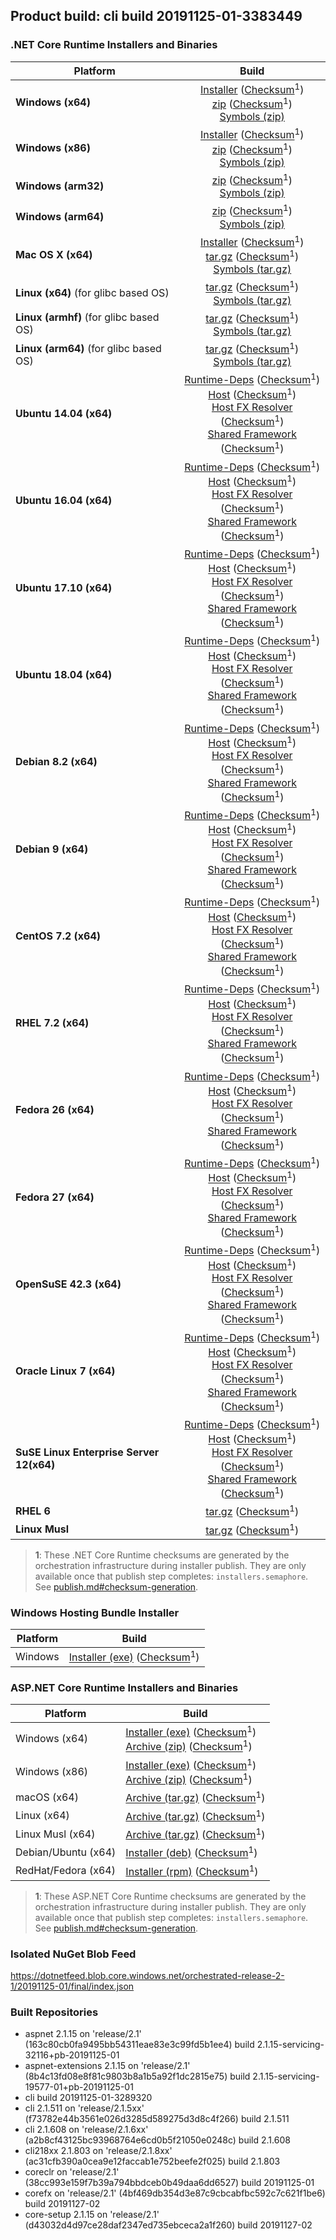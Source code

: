 ## Product build: cli build 20191125-01-3383449

### .NET Core Runtime Installers and Binaries

| Platform | Build |
|---------|:----------:|
| **Windows (x64)**                         | [Installer][win-x64-installer] ([Checksum][win-x64-installer-checksum]<sup>1</sup>)<br>[zip][win-x64-zip]   ([Checksum][win-x64-zip-checksum]<sup>1</sup>)<br>[Symbols (zip)][win-x64-symbols-zip]   |
| **Windows (x86)**                         | [Installer][win-x86-installer] ([Checksum][win-x86-installer-checksum]<sup>1</sup>)<br>[zip][win-x86-zip]   ([Checksum][win-x86-zip-checksum]<sup>1</sup>)<br>[Symbols (zip)][win-x86-symbols-zip]   |
| **Windows (arm32)**                       |                                                                                        [zip][win-arm-zip]   ([Checksum][win-arm-zip-checksum]<sup>1</sup>)<br>[Symbols (zip)][win-arm-symbols-zip]   |
| **Windows (arm64)**                       |                                                                                        [zip][win-arm64-zip] ([Checksum][win-arm64-zip-checksum]<sup>1</sup>)<br>[Symbols (zip)][win-arm64-symbols-zip] |
| **Mac OS X (x64)**                        | [Installer][osx-installer] ([Checksum][osx-installer-checksum]<sup>1</sup>)<br>[tar.gz][osx-targz]          ([Checksum][osx-targz-checksum]<sup>1</sup>)<br>[Symbols (tar.gz)][osx-symbols-targz]       |
| **Linux (x64)** (for glibc based OS)      |                                                                                        [tar.gz][linux-x64-targz] ([Checksum][linux-x64-targz-checksum]<sup>1</sup>)<br>[Symbols (tar.gz)][linux-x64-symbols-targz] |
| **Linux (armhf)** (for glibc based OS)    |                                                                                        [tar.gz][linux-arm-targz] ([Checksum][linux-arm-targz-checksum]<sup>1</sup>)<br>[Symbols (tar.gz)][linux-arm-symbols-targz] |
| **Linux (arm64)** (for glibc based OS)    |                                                                                        [tar.gz][linux-arm64-targz] ([Checksum][linux-arm64-targz-checksum]<sup>1</sup>)<br>[Symbols (tar.gz)][linux-arm64-symbols-targz] |
| **Ubuntu 14.04 (x64)**                    | [Runtime-Deps][ubuntu-14.04-runtime-deps] ([Checksum][ubuntu-14.04-runtime-deps-checksum]<sup>1</sup>)<br>[Host][deb-package-host] ([Checksum][deb-package-host-checksum]<sup>1</sup>)<br>[Host FX Resolver][deb-package-hostfxr] ([Checksum][deb-package-hostfxr-checksum]<sup>1</sup>)<br>[Shared Framework][deb-package-sharedfx] ([Checksum][deb-package-sharedfx-checksum]<sup>1</sup>)<br> |
| **Ubuntu 16.04 (x64)**                    | [Runtime-Deps][ubuntu-16.04-runtime-deps] ([Checksum][ubuntu-16.04-runtime-deps-checksum]<sup>1</sup>)<br>[Host][deb-package-host] ([Checksum][deb-package-host-checksum]<sup>1</sup>)<br>[Host FX Resolver][deb-package-hostfxr] ([Checksum][deb-package-hostfxr-checksum]<sup>1</sup>)<br>[Shared Framework][deb-package-sharedfx] ([Checksum][deb-package-sharedfx-checksum]<sup>1</sup>)<br> |
| **Ubuntu 17.10 (x64)**                    | [Runtime-Deps][ubuntu-17.10-runtime-deps] ([Checksum][ubuntu-17.10-runtime-deps-checksum]<sup>1</sup>)<br>[Host][deb-package-host] ([Checksum][deb-package-host-checksum]<sup>1</sup>)<br>[Host FX Resolver][deb-package-hostfxr] ([Checksum][deb-package-hostfxr-checksum]<sup>1</sup>)<br>[Shared Framework][deb-package-sharedfx] ([Checksum][deb-package-sharedfx-checksum]<sup>1</sup>)<br> |
| **Ubuntu 18.04 (x64)**                    | [Runtime-Deps][ubuntu-18.04-runtime-deps] ([Checksum][ubuntu-18.04-runtime-deps-checksum]<sup>1</sup>)<br>[Host][deb-package-host] ([Checksum][deb-package-host-checksum]<sup>1</sup>)<br>[Host FX Resolver][deb-package-hostfxr] ([Checksum][deb-package-hostfxr-checksum]<sup>1</sup>)<br>[Shared Framework][deb-package-sharedfx] ([Checksum][deb-package-sharedfx-checksum]<sup>1</sup>)<br> |
| **Debian 8.2 (x64)**                      | [Runtime-Deps][debian-8.2-runtime-deps]   ([Checksum][debian-8.2-runtime-deps-checksum]<sup>1</sup>)<br>[Host][deb-package-host] ([Checksum][deb-package-host-checksum]<sup>1</sup>)<br>[Host FX Resolver][deb-package-hostfxr] ([Checksum][deb-package-hostfxr-checksum]<sup>1</sup>)<br>[Shared Framework][deb-package-sharedfx] ([Checksum][deb-package-sharedfx-checksum]<sup>1</sup>)<br> |
| **Debian 9 (x64)**                        | [Runtime-Deps][debian-9-runtime-deps]     ([Checksum][debian-9-runtime-deps-checksum]<sup>1</sup>)<br>[Host][deb-package-host] ([Checksum][deb-package-host-checksum]<sup>1</sup>)<br>[Host FX Resolver][deb-package-hostfxr] ([Checksum][deb-package-hostfxr-checksum]<sup>1</sup>)<br>[Shared Framework][deb-package-sharedfx] ([Checksum][deb-package-sharedfx-checksum]<sup>1</sup>)<br> |
| **CentOS 7.2 (x64)**                      | [Runtime-Deps][centos-7-runtime-deps]      ([Checksum][centos-7-runtime-deps-checksum]<sup>1</sup>)<br>[Host][rpm-package-host] ([Checksum][rpm-package-host-checksum]<sup>1</sup>)<br>[Host FX Resolver][rpm-package-hostfxr]       ([Checksum][rpm-package-hostfxr-checksum]<sup>1</sup>)<br>[Shared Framework][rpm-package-sharedfx]       ([Checksum][rpm-package-sharedfx-checksum]<sup>1</sup>)<br> |
| **RHEL 7.2 (x64)**                        | [Runtime-Deps][rhel-7-runtime-deps]        ([Checksum][rhel-7-runtime-deps-checksum]<sup>1</sup>)<br>[Host][rpm-package-host] ([Checksum][rpm-package-host-checksum]<sup>1</sup>)<br>[Host FX Resolver][rpm-package-hostfxr]       ([Checksum][rpm-package-hostfxr-checksum]<sup>1</sup>)<br>[Shared Framework][rpm-package-sharedfx]       ([Checksum][rpm-package-sharedfx-checksum]<sup>1</sup>)<br> |
| **Fedora 26 (x64)**                       | [Runtime-Deps][fedora-26-runtime-deps]     ([Checksum][fedora-26-runtime-deps-checksum]<sup>1</sup>)<br>[Host][rpm-package-host] ([Checksum][rpm-package-host-checksum]<sup>1</sup>)<br>[Host FX Resolver][rpm-package-hostfxr]       ([Checksum][rpm-package-hostfxr-checksum]<sup>1</sup>)<br>[Shared Framework][rpm-package-sharedfx]       ([Checksum][rpm-package-sharedfx-checksum]<sup>1</sup>)<br> |
| **Fedora 27 (x64)**                       | [Runtime-Deps][fedora-27-runtime-deps]     ([Checksum][fedora-27-runtime-deps-checksum]<sup>1</sup>)<br>[Host][rpm-package-host] ([Checksum][rpm-package-host-checksum]<sup>1</sup>)<br>[Host FX Resolver][rpm-package-hostfxr]       ([Checksum][rpm-package-hostfxr-checksum]<sup>1</sup>)<br>[Shared Framework][rpm-package-sharedfx]       ([Checksum][rpm-package-sharedfx-checksum]<sup>1</sup>)<br> |
| **OpenSuSE 42.3 (x64)**                   | [Runtime-Deps][opensuse-42-runtime-deps]  ([Checksum][opensuse-42-runtime-deps-checksum]<sup>1</sup>)<br>[Host][rpm-package-host] ([Checksum][rpm-package-host-checksum]<sup>1</sup>)<br>[Host FX Resolver][rpm-package-hostfxr]       ([Checksum][rpm-package-hostfxr-checksum]<sup>1</sup>)<br>[Shared Framework][rpm-package-sharedfx]       ([Checksum][rpm-package-sharedfx-checksum]<sup>1</sup>)<br> |
| **Oracle Linux 7 (x64)**                  | [Runtime-Deps][oraclelinux-7-runtime-deps] ([Checksum][oraclelinux-7-runtime-deps-checksum]<sup>1</sup>)<br>[Host][rpm-package-host] ([Checksum][rpm-package-host-checksum]<sup>1</sup>)<br>[Host FX Resolver][rpm-package-hostfxr]       ([Checksum][rpm-package-hostfxr-checksum]<sup>1</sup>)<br>[Shared Framework][rpm-package-sharedfx]       ([Checksum][rpm-package-sharedfx-checksum]<sup>1</sup>)<br> |
| **SuSE Linux Enterprise Server 12(x64)**  | [Runtime-Deps][sles-12-runtime-deps] ([Checksum][sles-12-runtime-deps-checksum]<sup>1</sup>)<br>[Host][rpm-package-host] ([Checksum][rpm-package-host-checksum]<sup>1</sup>)<br>[Host FX Resolver][rpm-package-hostfxr]       ([Checksum][rpm-package-hostfxr-checksum]<sup>1</sup>)<br>[Shared Framework][rpm-package-sharedfx]       ([Checksum][rpm-package-sharedfx-checksum]<sup>1</sup>)<br> |
| **RHEL 6**                                |                                                                                        [tar.gz][rhel-6-targz]                    ([Checksum][rhel-6-targz-checksum]<sup>1</sup>)|
| **Linux Musl**                            |                                                                                        [tar.gz][musl-x64-targz]                ([Checksum][musl-x64-targz-checksum]<sup>1</sup>)|

[win-x64-installer]: https://dotnetfeed.blob.core.windows.net/orchestrated-release-2-1/20191125-01/final/assets/Runtime/2.1.15/dotnet-runtime-2.1.15-win-x64.exe
[win-x64-installer-checksum]: https://dotnetclichecksums.blob.core.windows.net/dotnet/Runtime/2.1.15/dotnet-runtime-2.1.15-win-x64.exe.sha512
[win-x64-zip]: https://dotnetfeed.blob.core.windows.net/orchestrated-release-2-1/20191125-01/final/assets/Runtime/2.1.15/dotnet-runtime-2.1.15-win-x64.zip
[win-x64-zip-checksum]: https://dotnetclichecksums.blob.core.windows.net/dotnet/Runtime/2.1.15/dotnet-runtime-2.1.15-win-x64.zip.sha512
[win-x64-symbols-zip]: https://dotnetfeed.blob.core.windows.net/orchestrated-release-2-1/20191125-01/final/assets/Runtime/2.1.15/dotnet-runtime-symbols-2.1.15-win-x64.zip

[win-x86-installer]: https://dotnetfeed.blob.core.windows.net/orchestrated-release-2-1/20191125-01/final/assets/Runtime/2.1.15/dotnet-runtime-2.1.15-win-x86.exe
[win-x86-installer-checksum]: https://dotnetclichecksums.blob.core.windows.net/dotnet/Runtime/2.1.15/dotnet-runtime-2.1.15-win-x86.exe.sha512
[win-x86-zip]: https://dotnetfeed.blob.core.windows.net/orchestrated-release-2-1/20191125-01/final/assets/Runtime/2.1.15/dotnet-runtime-2.1.15-win-x86.zip
[win-x86-zip-checksum]: https://dotnetclichecksums.blob.core.windows.net/dotnet/Runtime/2.1.15/dotnet-runtime-2.1.15-win-x86.zip.sha512
[win-x86-symbols-zip]: https://dotnetfeed.blob.core.windows.net/orchestrated-release-2-1/20191125-01/final/assets/Runtime/2.1.15/dotnet-runtime-symbols-2.1.15-win-x86.zip

[win-arm-zip]: https://dotnetfeed.blob.core.windows.net/orchestrated-release-2-1/20191125-01/final/assets/Runtime/2.1.15/dotnet-runtime-2.1.15-win-arm.zip
[win-arm-zip-checksum]: https://dotnetclichecksums.blob.core.windows.net/dotnet/Runtime/2.1.15/dotnet-runtime-2.1.15-win-arm.zip.sha512
[win-arm-symbols-zip]: https://dotnetfeed.blob.core.windows.net/orchestrated-release-2-1/20191125-01/final/assets/Runtime/2.1.15/dotnet-runtime-symbols-2.1.15-win-arm.zip

[win-arm64-zip]: https://dotnetfeed.blob.core.windows.net/orchestrated-release-2-1/20191125-01/final/assets/Runtime/2.1.15/dotnet-runtime-2.1.15-win-arm64.zip
[win-arm64-zip-checksum]: https://dotnetclichecksums.blob.core.windows.net/dotnet/Runtime/2.1.15/dotnet-runtime-2.1.15-win-arm64.zip.sha512
[win-arm64-symbols-zip]: https://dotnetfeed.blob.core.windows.net/orchestrated-release-2-1/20191125-01/final/assets/Runtime/2.1.15/dotnet-runtime-symbols-2.1.15-win-arm64.zip

[osx-installer]: https://dotnetfeed.blob.core.windows.net/orchestrated-release-2-1/20191125-01/final/assets/Runtime/2.1.15/dotnet-runtime-2.1.15-osx-x64.pkg
[osx-installer-checksum]: https://dotnetclichecksums.blob.core.windows.net/dotnet/Runtime/2.1.15/dotnet-runtime-2.1.15-osx-x64.pkg.sha512
[osx-targz]: https://dotnetfeed.blob.core.windows.net/orchestrated-release-2-1/20191125-01/final/assets/Runtime/2.1.15/dotnet-runtime-2.1.15-osx-x64.tar.gz
[osx-targz-checksum]: https://dotnetclichecksums.blob.core.windows.net/dotnet/Runtime/2.1.15/dotnet-runtime-2.1.15-osx-x64.tar.gz.sha512
[osx-symbols-targz]: https://dotnetfeed.blob.core.windows.net/orchestrated-release-2-1/20191125-01/final/assets/Runtime/2.1.15/dotnet-runtime-symbols-2.1.15-osx-x64.tar.gz

[linux-x64-targz]: https://dotnetfeed.blob.core.windows.net/orchestrated-release-2-1/20191125-01/final/assets/Runtime/2.1.15/dotnet-runtime-2.1.15-linux-x64.tar.gz
[linux-x64-targz-checksum]: https://dotnetclichecksums.blob.core.windows.net/dotnet/Runtime/2.1.15/dotnet-runtime-2.1.15-linux-x64.tar.gz.sha512
[linux-x64-symbols-targz]: https://dotnetfeed.blob.core.windows.net/orchestrated-release-2-1/20191125-01/final/assets/Runtime/2.1.15/dotnet-runtime-symbols-2.1.15-linux-x64.tar.gz
[linux-arm-targz]: https://dotnetfeed.blob.core.windows.net/orchestrated-release-2-1/20191125-01/final/assets/Runtime/2.1.15/dotnet-runtime-2.1.15-linux-arm.tar.gz
[linux-arm-targz-checksum]: https://dotnetclichecksums.blob.core.windows.net/dotnet/Runtime/2.1.15/dotnet-runtime-2.1.15-linux-arm.tar.gz.sha512
[linux-arm-symbols-targz]: https://dotnetfeed.blob.core.windows.net/orchestrated-release-2-1/20191125-01/final/assets/Runtime/2.1.15/dotnet-runtime-symbols-2.1.15-linux-arm.tar.gz
[linux-arm64-targz]: https://dotnetfeed.blob.core.windows.net/orchestrated-release-2-1/20191125-01/final/assets/Runtime/2.1.15/dotnet-runtime-2.1.15-linux-arm64.tar.gz
[linux-arm64-targz-checksum]: https://dotnetclichecksums.blob.core.windows.net/dotnet/Runtime/2.1.15/dotnet-runtime-2.1.15-linux-arm64.tar.gz.sha512
[linux-arm64-symbols-targz]: https://dotnetfeed.blob.core.windows.net/orchestrated-release-2-1/20191125-01/final/assets/Runtime/2.1.15/dotnet-runtime-symbols-2.1.15-linux-arm64.tar.gz

[ubuntu-14.04-runtime-deps]: https://dotnetfeed.blob.core.windows.net/orchestrated-release-2-1/20191125-01/final/assets/Runtime/2.1.15/dotnet-runtime-deps-2.1.15-ubuntu.14.04-x64.deb
[ubuntu-14.04-runtime-deps-checksum]: https://dotnetclichecksums.blob.core.windows.net/dotnet/Runtime/2.1.15/dotnet-runtime-deps-2.1.15-ubuntu.14.04-x64.deb.sha512

[ubuntu-16.04-runtime-deps]: https://dotnetfeed.blob.core.windows.net/orchestrated-release-2-1/20191125-01/final/assets/Runtime/2.1.15/dotnet-runtime-deps-2.1.15-ubuntu.16.04-x64.deb
[ubuntu-16.04-runtime-deps-checksum]: https://dotnetclichecksums.blob.core.windows.net/dotnet/Runtime/2.1.15/dotnet-runtime-deps-2.1.15-ubuntu.16.04-x64.deb.sha512

[ubuntu-17.10-runtime-deps]: https://dotnetfeed.blob.core.windows.net/orchestrated-release-2-1/20191125-01/final/assets/Runtime/2.1.15/dotnet-runtime-deps-2.1.15-ubuntu.17.10-x64.deb
[ubuntu-17.10-runtime-deps-checksum]: https://dotnetclichecksums.blob.core.windows.net/dotnet/Runtime/2.1.15/dotnet-runtime-deps-2.1.15-ubuntu.17.10-x64.deb.sha512

[ubuntu-18.04-runtime-deps]: https://dotnetfeed.blob.core.windows.net/orchestrated-release-2-1/20191125-01/final/assets/Runtime/2.1.15/dotnet-runtime-deps-2.1.15-ubuntu.18.04-x64.deb
[ubuntu-18.04-runtime-deps-checksum]: https://dotnetclichecksums.blob.core.windows.net/dotnet/Runtime/2.1.15/dotnet-runtime-deps-2.1.15-ubuntu.18.04-x64.deb.sha512

[debian-8.2-runtime-deps]: https://dotnetfeed.blob.core.windows.net/orchestrated-release-2-1/20191125-01/final/assets/Runtime/2.1.15/dotnet-runtime-deps-2.1.15-debian.8-x64.deb
[debian-8.2-runtime-deps-checksum]: https://dotnetclichecksums.blob.core.windows.net/dotnet/Runtime/2.1.15/dotnet-runtime-deps-2.1.15-debian.8-x64.deb.sha512

[debian-9-runtime-deps]: https://dotnetfeed.blob.core.windows.net/orchestrated-release-2-1/20191125-01/final/assets/Runtime/2.1.15/dotnet-runtime-deps-2.1.15-debian.9-x64.deb
[debian-9-runtime-deps-checksum]: https://dotnetclichecksums.blob.core.windows.net/dotnet/Runtime/2.1.15/dotnet-runtime-deps-2.1.15-debian.9-x64.deb.sha512

[centos-7-runtime-deps]: https://dotnetfeed.blob.core.windows.net/orchestrated-release-2-1/20191125-01/final/assets/Runtime/2.1.15/dotnet-runtime-deps-2.1.15-centos.7-x64.rpm
[centos-7-runtime-deps-checksum]: https://dotnetclichecksums.blob.core.windows.net/dotnet/Runtime/2.1.15/dotnet-runtime-deps-2.1.15-centos.7-x64.rpm.sha512

[rhel-7-runtime-deps]: https://dotnetfeed.blob.core.windows.net/orchestrated-release-2-1/20191125-01/final/assets/Runtime/2.1.15/dotnet-runtime-deps-2.1.15-rhel.7-x64.rpm
[rhel-7-runtime-deps-checksum]: https://dotnetclichecksums.blob.core.windows.net/dotnet/Runtime/2.1.15/dotnet-runtime-deps-2.1.15-rhel.7-x64.rpm.sha512

[fedora-26-runtime-deps]: https://dotnetfeed.blob.core.windows.net/orchestrated-release-2-1/20191125-01/final/assets/Runtime/2.1.15/dotnet-runtime-deps-2.1.15-fedora.26-x64.rpm
[fedora-26-runtime-deps-checksum]: https://dotnetclichecksums.blob.core.windows.net/dotnet/Runtime/2.1.15/dotnet-runtime-deps-2.1.15-fedora.26-x64.rpm.sha512

[fedora-27-runtime-deps]: https://dotnetfeed.blob.core.windows.net/orchestrated-release-2-1/20191125-01/final/assets/Runtime/2.1.15/dotnet-runtime-deps-2.1.15-fedora.27-x64.rpm
[fedora-27-runtime-deps-checksum]: https://dotnetclichecksums.blob.core.windows.net/dotnet/Runtime/2.1.15/dotnet-runtime-deps-2.1.15-fedora.27-x64.rpm.sha512

[opensuse-42-runtime-deps]: https://dotnetfeed.blob.core.windows.net/orchestrated-release-2-1/20191125-01/final/assets/Runtime/2.1.15/dotnet-runtime-deps-2.1.15-opensuse.42-x64.rpm
[opensuse-42-runtime-deps-checksum]: https://dotnetclichecksums.blob.core.windows.net/dotnet/Runtime/2.1.15/dotnet-runtime-deps-2.1.15-opensuse.42-x64.rpm.sha512

[oraclelinux-7-runtime-deps]: https://dotnetfeed.blob.core.windows.net/orchestrated-release-2-1/20191125-01/final/assets/Runtime/2.1.15/dotnet-runtime-deps-2.1.15-oraclelinux.7-x64.rpm
[oraclelinux-7-runtime-deps-checksum]: https://dotnetclichecksums.blob.core.windows.net/dotnet/Runtime/2.1.15/dotnet-runtime-deps-2.1.15-oraclelinux.7-x64.rpm.sha512

[sles-12-runtime-deps]: https://dotnetfeed.blob.core.windows.net/orchestrated-release-2-1/20191125-01/final/assets/Runtime/2.1.15/dotnet-runtime-deps-2.1.15-sles.12-x64.rpm
[sles-12-runtime-deps-checksum]: https://dotnetclichecksums.blob.core.windows.net/dotnet/Runtime/2.1.15/dotnet-runtime-deps-2.1.15-sles.12-x64.rpm.sha512

[deb-package-host]: https://dotnetfeed.blob.core.windows.net/orchestrated-release-2-1/20191125-01/final/assets/Runtime/2.1.15/dotnet-host-2.1.15-x64.deb
[deb-package-host-checksum]: https://dotnetclichecksums.blob.core.windows.net/dotnet/Runtime/2.1.15/dotnet-host-2.1.15-x64.deb.sha512
[deb-package-hostfxr]: https://dotnetfeed.blob.core.windows.net/orchestrated-release-2-1/20191125-01/final/assets/Runtime/2.1.15/dotnet-hostfxr-2.1.15-x64.deb
[deb-package-hostfxr-checksum]: https://dotnetclichecksums.blob.core.windows.net/dotnet/Runtime/2.1.15/dotnet-hostfxr-2.1.15-x64.deb.sha512
[deb-package-sharedfx]: https://dotnetfeed.blob.core.windows.net/orchestrated-release-2-1/20191125-01/final/assets/Runtime/2.1.15/dotnet-runtime-2.1.15-x64.deb
[deb-package-sharedfx-checksum]: https://dotnetclichecksums.blob.core.windows.net/dotnet/Runtime/2.1.15/dotnet-runtime-2.1.15-x64.deb.sha512

[rpm-package-host]: https://dotnetfeed.blob.core.windows.net/orchestrated-release-2-1/20191125-01/final/assets/Runtime/2.1.15/dotnet-host-2.1.15-x64.rpm
[rpm-package-host-checksum]: https://dotnetclichecksums.blob.core.windows.net/dotnet/Runtime/2.1.15/dotnet-host-2.1.15-x64.rpm.sha512
[rpm-package-hostfxr]: https://dotnetfeed.blob.core.windows.net/orchestrated-release-2-1/20191125-01/final/assets/Runtime/2.1.15/dotnet-hostfxr-2.1.15-x64.rpm
[rpm-package-hostfxr-checksum]: https://dotnetclichecksums.blob.core.windows.net/dotnet/Runtime/2.1.15/dotnet-hostfxr-2.1.15-x64.rpm.sha512
[rpm-package-sharedfx]: https://dotnetfeed.blob.core.windows.net/orchestrated-release-2-1/20191125-01/final/assets/Runtime/2.1.15/dotnet-runtime-2.1.15-x64.rpm
[rpm-package-sharedfx-checksum]: https://dotnetclichecksums.blob.core.windows.net/dotnet/Runtime/2.1.15/dotnet-runtime-2.1.15-x64.rpm.sha512

[rhel-6-targz]: https://dotnetfeed.blob.core.windows.net/orchestrated-release-2-1/20191125-01/final/assets/Runtime/2.1.15/dotnet-runtime-2.1.15-rhel.6-x64.tar.gz
[rhel-6-targz-checksum]: https://dotnetclichecksums.blob.core.windows.net/dotnet/Runtime/2.1.15/dotnet-runtime-2.1.15-rhel.6-x64.tar.gz.sha512

[musl-x64-targz]: https://dotnetfeed.blob.core.windows.net/orchestrated-release-2-1/20191125-01/final/assets/Runtime/2.1.15/dotnet-runtime-2.1.15-linux-musl-x64.tar.gz
[musl-x64-targz-checksum]: https://dotnetclichecksums.blob.core.windows.net/dotnet/Runtime/2.1.15/dotnet-runtime-2.1.15-linux-musl-x64.tar.gz.sha512

> **1**: These .NET Core Runtime checksums are generated by the orchestration infrastructure during installer publish. They are only available once that publish step completes: `installers.semaphore`. See [publish.md#checksum-generation](https://github.com/dotnet/core-eng/blob/master/Documentation/Orchestrated-Build/Api/publish.md#checksum-generation).


### Windows Hosting Bundle Installer

Platform              | Build
----------------------|---------------------
Windows               | [Installer (exe)][dotnet-hosting-win-exe] ([Checksum][dotnet-hosting-win-exe-checksum]<sup>1</sup>)

[dotnet-hosting-win-exe]: https://dotnetfeed.blob.core.windows.net/orchestrated-release-2-1/20191125-01/final/assets/aspnetcore/Runtime/2.1.15/dotnet-hosting-2.1.15-win.exe
[dotnet-hosting-win-exe-checksum]: https://dotnetclichecksums.blob.core.windows.net/dotnet/aspnetcore/Runtime/2.1.15/dotnet-hosting-2.1.15-win.exe.sha512


### ASP.NET Core Runtime Installers and Binaries

Platform              | Build
----------------------|---------------------
Windows (x64)         | [Installer (exe)][aspnetcore-win-x64-exe] ([Checksum][aspnetcore-win-x64-exe-checksum]<sup>1</sup>)<br>[Archive (zip)][aspnetcore-win-x64-zip] ([Checksum][aspnetcore-win-x64-zip-checksum]<sup>1</sup>)
Windows (x86)         | [Installer (exe)][aspnetcore-win-x86-exe] ([Checksum][aspnetcore-win-x86-exe-checksum]<sup>1</sup>)<br>[Archive (zip)][aspnetcore-win-x86-zip] ([Checksum][aspnetcore-win-x86-zip-checksum]<sup>1</sup>)
macOS (x64)           | [Archive (tar.gz)][aspnetcore-osx-x64-tar] ([Checksum][aspnetcore-osx-x64-tar-checksum]<sup>1</sup>)
Linux (x64)           | [Archive (tar.gz)][aspnetcore-linux-x64-tar] ([Checksum][aspnetcore-linux-x64-tar-checksum]<sup>1</sup>)
Linux Musl (x64)      | [Archive (tar.gz)][aspnetcore-linux-musl-x64-tar] ([Checksum][aspnetcore-linux-musl-x64-tar-checksum]<sup>1</sup>)
Debian/Ubuntu (x64)   | [Installer (deb)][aspnetcore-debian-x64-deb] ([Checksum][aspnetcore-debian-x64-deb-checksum]<sup>1</sup>)
RedHat/Fedora (x64)   | [Installer (rpm)][aspnetcore-redhat-x64-rpm] ([Checksum][aspnetcore-redhat-x64-rpm-checksum]<sup>1</sup>)

[aspnetcore-win-x64-zip]: https://dotnetfeed.blob.core.windows.net/orchestrated-release-2-1/20191125-01/final/assets/aspnetcore/Runtime/2.1.15/aspnetcore-runtime-2.1.15-win-x64.zip
[aspnetcore-win-x64-zip-checksum]: https://dotnetclichecksums.blob.core.windows.net/dotnet/aspnetcore/Runtime/2.1.15/aspnetcore-runtime-2.1.15-win-x64.zip.sha512
[aspnetcore-win-x64-exe]: https://dotnetfeed.blob.core.windows.net/orchestrated-release-2-1/20191125-01/final/assets/aspnetcore/Runtime/2.1.15/aspnetcore-runtime-2.1.15-win-x64.exe
[aspnetcore-win-x64-exe-checksum]: https://dotnetclichecksums.blob.core.windows.net/dotnet/aspnetcore/Runtime/2.1.15/aspnetcore-runtime-2.1.15-win-x64.exe.sha512

[aspnetcore-win-x86-zip]: https://dotnetfeed.blob.core.windows.net/orchestrated-release-2-1/20191125-01/final/assets/aspnetcore/Runtime/2.1.15/aspnetcore-runtime-2.1.15-win-x86.zip
[aspnetcore-win-x86-zip-checksum]: https://dotnetclichecksums.blob.core.windows.net/dotnet/aspnetcore/Runtime/2.1.15/aspnetcore-runtime-2.1.15-win-x86.zip.sha512
[aspnetcore-win-x86-exe]: https://dotnetfeed.blob.core.windows.net/orchestrated-release-2-1/20191125-01/final/assets/aspnetcore/Runtime/2.1.15/aspnetcore-runtime-2.1.15-win-x86.exe
[aspnetcore-win-x86-exe-checksum]: https://dotnetclichecksums.blob.core.windows.net/dotnet/aspnetcore/Runtime/2.1.15/aspnetcore-runtime-2.1.15-win-x86.exe.sha512

[aspnetcore-linux-x64-tar]: https://dotnetfeed.blob.core.windows.net/orchestrated-release-2-1/20191125-01/final/assets/aspnetcore/Runtime/2.1.15/aspnetcore-runtime-2.1.15-linux-x64.tar.gz
[aspnetcore-linux-x64-tar-checksum]: https://dotnetclichecksums.blob.core.windows.net/dotnet/aspnetcore/Runtime/2.1.15/aspnetcore-runtime-2.1.15-linux-x64.tar.gz.sha512

[aspnetcore-linux-musl-x64-tar]: https://dotnetfeed.blob.core.windows.net/orchestrated-release-2-1/20191125-01/final/assets/aspnetcore/Runtime/2.1.15/aspnetcore-runtime-2.1.15-linux-musl-x64.tar.gz
[aspnetcore-linux-musl-x64-tar-checksum]: https://dotnetclichecksums.blob.core.windows.net/dotnet/aspnetcore/Runtime/2.1.15/aspnetcore-runtime-2.1.15-linux-musl-x64.tar.gz.sha512

[aspnetcore-osx-x64-tar]: https://dotnetfeed.blob.core.windows.net/orchestrated-release-2-1/20191125-01/final/assets/aspnetcore/Runtime/2.1.15/aspnetcore-runtime-2.1.15-osx-x64.tar.gz
[aspnetcore-osx-x64-tar-checksum]: https://dotnetclichecksums.blob.core.windows.net/dotnet/aspnetcore/Runtime/2.1.15/aspnetcore-runtime-2.1.15-osx-x64.tar.gz.sha512

[aspnetcore-debian-x64-deb]: https://dotnetfeed.blob.core.windows.net/orchestrated-release-2-1/20191125-01/final/assets/aspnetcore/Runtime/2.1.15/aspnetcore-runtime-2.1.15-x64.deb
[aspnetcore-debian-x64-deb-checksum]: https://dotnetclichecksums.blob.core.windows.net/dotnet/aspnetcore/Runtime/2.1.15/aspnetcore-runtime-2.1.15-x64.deb.sha512

[aspnetcore-redhat-x64-rpm]: https://dotnetfeed.blob.core.windows.net/orchestrated-release-2-1/20191125-01/final/assets/aspnetcore/Runtime/2.1.15/aspnetcore-runtime-2.1.15-x64.rpm
[aspnetcore-redhat-x64-rpm-checksum]: https://dotnetclichecksums.blob.core.windows.net/dotnet/aspnetcore/Runtime/2.1.15/aspnetcore-runtime-2.1.15-x64.rpm.sha512

> **1**: These ASP.NET Core Runtime checksums are generated by the orchestration infrastructure during installer publish. They are only available once that publish step completes: `installers.semaphore`. See [publish.md#checksum-generation](https://github.com/dotnet/core-eng/blob/master/Documentation/Orchestrated-Build/Api/publish.md#checksum-generation).


### Isolated NuGet Blob Feed
https://dotnetfeed.blob.core.windows.net/orchestrated-release-2-1/20191125-01/final/index.json

### Built Repositories
 * aspnet 2.1.15 on 'release/2.1' (163c80cb0fa9495bb54311eae83e3c99fd5b1ee4) build 2.1.15-servicing-32116+pb-20191125-01
 * aspnet-extensions 2.1.15 on 'release/2.1' (8b4c13fd08e8f81c9803b8a1b5a92f1dc2815e75) build 2.1.15-servicing-19577-01+pb-20191125-01
 * cli build 20191125-01-3289320
 * cli 2.1.511 on 'release/2.1.5xx' (f73782e44b3561e026d3285d589275d3d8c4f266) build 2.1.511
 * cli 2.1.608 on 'release/2.1.6xx' (a2b8cf43125bc93968764e6cd0b5f21050e0248c) build 2.1.608
 * cli218xx 2.1.803 on 'release/2.1.8xx' (ac31cfb390a0cea9e12faccab1e752beefe2f025) build 2.1.803
 * coreclr on 'release/2.1' (38cc993e159f7b39a794bbdceb0b49daa6dd6527) build 20191125-01
 * corefx on 'release/2.1' (4bf469db354d3e87c9cbcabfbc592c7c621f1be6) build 20191127-02
 * core-setup 2.1.15 on 'release/2.1' (d43032d4d97ce28daf2347ed735ebceca2a1f260) build 20191127-02
